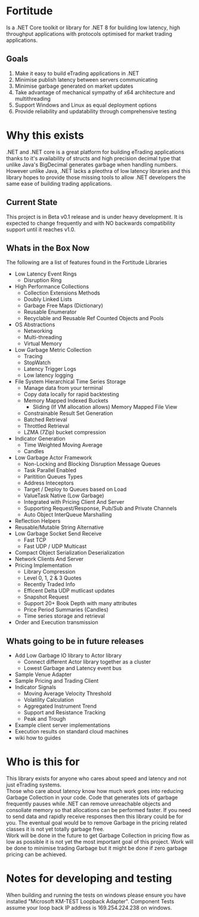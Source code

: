 # Fortitude

Is a .NET Core toolkit or library for .NET 8 for building low latency, high throughput 
applications with protocols optimised for market trading applications.

## Goals
1. Make it easy to build eTrading applications in .NET 
2. Minimise publish latency between servers communicating
3. Minimise garbage generated on market updates
4. Take advantage of mechanical sympathy of x64 architecture and multithreading
5. Support Windows and Linux as equal deployment options
6. Provide reliability and updatability through comprehensive testing

# Why this exists
.NET and .NET core is a great platform for building eTrading applications thanks to it's availability of 
structs and high precision decimal type that unlike Java's BigDecimal generates garbage when handling numbers.
However unlike Java, .NET lacks a pleothra of low latency libraries and this library hopes to provide those missing
tools to allow .NET developers the same ease of building trading applications.

## Current State 
This project is in Beta v0.1 release and is under heavy development.  It is expected to change frequently 
and with NO backwards compatibility support until it reaches v1.0.

## Whats in the Box Now
The following are a list of features found in the Fortitude Libraries
* Low Latency Event Rings
  * Disruption Ring 
* High Performance Collections
  * Collection Extensions Methods
  * Doubly Linked Lists
  * Garbage Free Maps (Dictionary)
  * Reusable Enumerator
  * Recyclable and Reusable Ref Counted Objects and Pools 
* OS Abstractions
  * Networking
  * Multi-threading
  * Virtual Memory
* Low Garbage Metric Collection
  * Tracing
  * StopWatch
  * Latency Trigger Logs
  * Low latency logging 
* File System Hierarchical Time Series Storage
  * Manage data from your terminal
  * Copy data locally for rapid backtesting
  * Memory Mapped Indexed Buckets
    * Sliding (If VM allocation allows) Memory Mapped File View
  * Constrainable Result Set Generation
  * Batched Retrieval
  * Throttled Retrieval
  * LZMA (7Zip) bucket compression
* Indicator Generation
  * Time Weighted Moving Average
  * Candles  
* Low Garbage Actor Framework
  * Non-Locking and Blocking Disruption Message Queues
  * Task Parallel Enabled
  * Paritition Queues Types
  * Address Inteceptors
  * Target / Deploy to Queues based on Load
  * ValueTask Native (Low Garbage)
  * Integrated with Pricing Client And Server
  * Supporting Request/Response, Pub/Sub and Private Channels
  * Auto Object InterQueue Marshalling  
* Reflection Helpers
* Reusable/Mutable String Alternative
* Low Garbage Socket Send Receive
  * Fast TCP
  * Fast UDP / UDP Multicast 
* Compact Object Serialization Deserialization
* Network Clients And Server
* Pricing Implementation
  * Library Compression 
  * Level 0, 1, 2 & 3 Quotes
  * Recently Traded Info
  * Efficent Delta UDP mutlicast updates
  * Snapshot Request  
  * Support 20+ Book Depth with many attributes
  * Price Period Summaries (Candles)
  * Time series storage and retrieval
* Order and Execution transmission
  
## Whats going to be in future releases
* Add Low Garbage IO library to Actor library
  * Connect different Actor library together as a cluster 
  * Lowest Garbage and Latency event bus
* Sample Venue Adapter
* Sample Pricing and Trading Client  
* Indicator Signals
  * Moving Average Velocity Threshold
  * Volatility Calculation
  * Aggregated Instrument Trend
  * Support and Resistance Tracking
  * Peak and Trough
* Example client server implementations
* Execution results on standard cloud machines
* wiki how to guides

# Who is this for
This library exists for anyone who cares about speed and latency and not just eTrading systems.  
Those who care about latency know how much work goes into reducing Garbage Collection in your code.
Code that generates lots of garbage frequently pauses while .NET can remove unreachable objects and
consoliate memory so that allocations can be performed faster.
If you need to send data and rapidly receive responses then this library could be for you.
The eventual goal would be to remove Garbage in the pricing related classes it is not yet totally garbage free.  
Work will be done in the future to get Garbage Collection in pricing flow as low as possible it is not yet
the most important goal of this project.  Work will be done to minimise trading Garbage but it might be done
if zero garbage pricing can be achieved.

# Notes for developing and testing
When building and running the tests on windows please ensure you have installed "Microsoft KM-TEST Loopback Adapter".
Component Tests assume your loop back IP address is 169.254.224.238 on windows.
